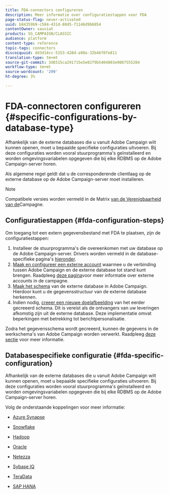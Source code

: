 ```yaml
---
title: FDA-connectors configureren
description: Meer informatie over configuratiestappen voor FDA
page-status-flag: never-activated
uuid: b84359b9-c584-431d-80d5-71146d9b6854
contentOwner: sauviat
products: SG_CAMPAIGN/CLASSIC
audience: platform
content-type: reference
topic-tags: connectors
discoiquuid: dd3d14cc-5153-428d-a98a-32b46f0fe811
translation-type: tm+mt
source-git-commit: 3d6515ca291715e5e02f9b5404803e9087555284
workflow-type: tm+mt
source-wordcount: '299'
ht-degree: 3%

---
```



# FDA-connectoren configureren {#specific-configurations-by-database-type}

Afhankelijk van de externe databases die u vanuit Adobe Campaign wilt kunnen openen, moet u bepaalde specifieke configuraties uitvoeren. Bij deze configuraties worden vooral stuurprogramma&#39;s geïnstalleerd en worden omgevingsvariabelen opgegeven die bij elke RDBMS op de Adobe Campaign-server horen.

Als algemene regel geldt dat u de corresponderende clientlaag op de externe database op de Adobe Campaign-server moet installeren.

>[!NOTE]
>
>Compatibele versies worden vermeld in de Matrix [van de Verenigbaarheid van de](../../rn/using/compatibility-matrix.md#FederatedDataAccessFDA)Campagne.


## Configuratiestappen {#fda-configuration-steps}

Om toegang tot een extern gegevensbestand met FDA te plaatsen, zijn de configuratiestappen:

1. Installeer de stuurprogramma&#39;s die overeenkomen met uw database op de Adobe Campaign-server. Drivers worden vermeld in de database-specifieke pagina&#39;s [hieronder](#fda-specific-configuration).
1. [Maak en configureer een externe account](../../installation/using/connecting-to-database.md) waarmee u de verbinding tussen Adobe Campaign en de externe database tot stand kunt brengen. Raadpleeg [deze pagina](../../installation/using/external-accounts.md)voor meer informatie over externe accounts in de campagne.
1. [Maak het schema](../../installation/using/creating-data-schema.md) van de externe database in Adobe Campaign. Hierdoor kunt u de gegevensstructuur van de externe database herkennen.
1. Indien nodig, [creeer een nieuwe doelafbeelding](../../installation/using/defining-data-mapping.md) van het eerder gecreeerd schema. Dit is vereist als de ontvangers van uw leveringen afkomstig zijn uit de externe database. Deze implementatie omvat beperkingen met betrekking tot berichtpersonalisatie.

Zodra het gegevensschema wordt gecreeerd, kunnen de gegevens in de werkschema&#39;s van Adobe Campaign worden verwerkt. Raadpleeg [deze sectie](../../workflow/using/accessing-an-external-database--fda-.md) voor meer informatie.

## Databasespecifieke configuratie {#fda-specific-configuration}

Afhankelijk van de externe databases die u vanuit Adobe Campaign wilt kunnen openen, moet u bepaalde specifieke configuraties uitvoeren. Bij deze configuraties worden vooral stuurprogramma&#39;s geïnstalleerd en worden omgevingsvariabelen opgegeven die bij elke RDBMS op de Adobe Campaign-server horen.

Volg de onderstaande koppelingen voor meer informatie:

* [Azure Synapse](../../installation/using/configure-fda-synapse.md)

* [Snowflake](../../installation/using/configure-fda-snowflake.md)

* [Hadoop](../../installation/using/configure-fda-hadoop.md)

* [Oracle](../../installation/using/configure-fda-oracle.md)

* [Netezza](../../installation/using/configure-fda-netezza.md)

* [Sybase IQ](../../installation/using/configure-fda-sybase.md)

* [TeraData](../../installation/using/configure-fda-teradata.md)

* [SAP HANA](../../installation/using/configure-fda-sap-hana.md)

